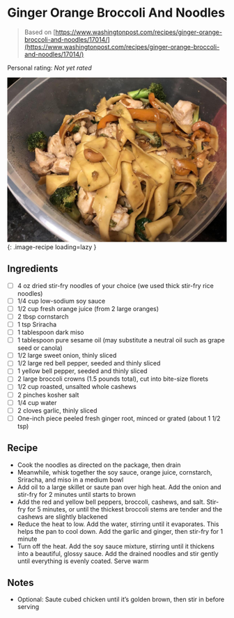 <!-- Needs Manual Review -->

# Ginger Orange Broccoli And Noodles

> Based on [https://www.washingtonpost.com/recipes/ginger-orange-broccoli-and-noodles/17014/](https://www.washingtonpost.com/recipes/ginger-orange-broccoli-and-noodles/17014/)

<!-- rating=0; (User can specify rating on scale of 1-5) -->
<!-- AUTO-UserRating -->
Personal rating: *Not yet rated*
<!-- /AUTO-UserRating -->

<!-- name_image=ginger_orange_broccoli_and_noodles.jpeg; (User can specify image name) -->
<!-- AUTO-Image -->
![ginger_orange_broccoli_and_noodles.jpeg](./ginger_orange_broccoli_and_noodles.jpeg){: .image-recipe loading=lazy }
<!-- /AUTO-Image -->

## Ingredients

* [ ] 4 oz dried stir-fry noodles of your choice (we used thick stir-fry rice noodles)
* [ ] 1/4 cup low-sodium soy sauce
* [ ] 1/2 cup fresh orange juice (from 2 large oranges)
* [ ] 2 tbsp cornstarch
* [ ] 1 tsp Sriracha
* [ ] 1 tablespoon dark miso
* [ ] 1 tablespoon pure sesame oil (may substitute a neutral oil such as grape seed or canola)
* [ ] 1/2 large sweet onion, thinly sliced
* [ ] 1/2 large red bell pepper, seeded and thinly sliced
* [ ] 1 yellow bell pepper, seeded and thinly sliced
* [ ] 2 large broccoli crowns (1.5 pounds total), cut into bite-size florets
* [ ] 1/2 cup roasted, unsalted whole cashews
* [ ] 2 pinches kosher salt
* [ ] 1/4 cup water
* [ ] 2 cloves garlic, thinly sliced
* [ ] One-inch piece peeled fresh ginger root, minced or grated (about 1 1/2 tsp)

## Recipe

* Cook the noodles as directed on the package, then drain
* Meanwhile, whisk together the soy sauce, orange juice, cornstarch, Sriracha, and miso in a medium bowl
* Add oil to a large skillet or saute pan over high heat. Add the onion and stir-fry for 2 minutes until starts to brown
* Add the red and yellow bell peppers, broccoli, cashews, and salt. Stir-fry for 5 minutes, or until the thickest broccoli stems are tender and the cashews are slightly blackened
* Reduce the heat to low. Add the water, stirring until it evaporates. This helps the pan to cool down. Add the garlic and ginger, then stir-fry for 1 minute
* Turn off the heat. Add the soy sauce mixture, stirring until it thickens into a beautiful, glossy sauce. Add the drained noodles and stir gently until everything is evenly coated. Serve warm

## Notes

* Optional: Saute cubed chicken until it’s golden brown, then stir in before serving
